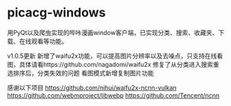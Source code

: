 # picacg-windows
用PyQt以及爬虫实现的哔咔漫画window客户端，已实现分类、搜索、收藏夹、下载、在线观看等功能。

v1.0.5更新
新增了waifu2x功能，可以提高图片分辨率以及去噪点，只支持在线看图，具体请看https://github.com/nagadomi/waifu2x
修复了从分类进入搜索重选排序后，分类失效的问题
看图模式新增复制图片功能

感谢以下项目
https://github.com/nihui/waifu2x-ncnn-vulkan
https://github.com/webmproject/libwebp
https://github.com/Tencent/ncnn
